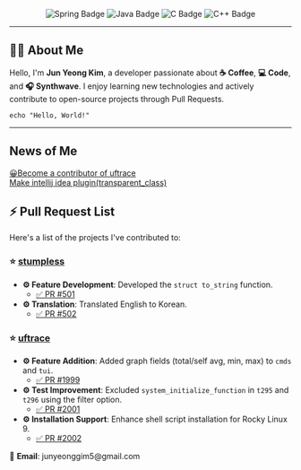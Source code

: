 
<p align="center">
  <img src="https://img.shields.io/badge/Spring-6DB33F?style=for-the-badge&logo=spring&logoColor=white" alt="Spring Badge"/>
  <img src="https://img.shields.io/badge/Java-ED8B00?style=for-the-badge&logo=java&logoColor=white" alt="Java Badge"/>
  <img src="https://img.shields.io/badge/C-00599C?style=for-the-badge&logo=c&logoColor=white" alt="C Badge"/>
  <img src="https://img.shields.io/badge/C++-00599C?style=for-the-badge&logo=C%2B%2B&logoColor=white" alt="C++ Badge">
</p>

---

<h2>🙋‍♀️ About Me</h2>

<p>Hello, I'm <strong>Jun Yeong Kim</strong>, a developer passionate about <strong>☕ Coffee</strong>, <strong>💻 Code</strong>, and <strong>🎧 Synthwave</strong>. I enjoy learning new technologies and actively contribute to open-source projects through Pull Requests.</p>

<pre><code>echo "Hello, World!"
</code></pre>

---

<h2>News of Me</h2>
<a href="https://github.com/namhyung/uftrace/releases/tag/v0.18">😀​Become a contributor of uftrace</a><br>
<a href="https://plugins.jetbrains.com/plugin/28542-transparentclass">Make intellij idea plugin(transparent_class)</a>

<h2>⚡ Pull Request List</h2>

<p>Here's a list of the projects I've contributed to:</p>

<h3>⭐ <a href="https://github.com/goatshriek/stumpless">stumpless</a></h3>
<ul>
  <li><strong>⚙️ Feature Development</strong>: Developed the <code>struct to_string</code> function.
    <ul>
      <li><a href="https://github.com/goatshriek/stumpless/pull/501">✅ PR #501</a></li>
    </ul>
  </li>
  <li><strong>⚙️ Translation</strong>: Translated English to Korean.
    <ul>
      <li><a href="https://github.com/goatshriek/stumpless/pull/502">✅ PR #502</a></li>
    </ul>
  </li>
</ul>

<h3>⭐ <a href="https://github.com/namhyung/uftrace">uftrace</a></h3>
<ul>
  <li><strong>⚙️ Feature Addition</strong>: Added graph fields (total/self avg, min, max) to <code>cmds</code> and <code>tui</code>.
    <ul>
      <li><a href="https://github.com/namhyung/uftrace/pull/1999">✅ PR #1999</a></li>
    </ul>
  </li>
  <li><strong>⚙️ Test Improvement</strong>: Excluded <code>system_initialize_function</code> in <code>t295</code> and <code>t296</code> using the filter option.
    <ul>
      <li><a href="https://github.com/namhyung/uftrace/pull/2001">✅ PR #2001</a></li>
    </ul>
  </li>
   <li><strong>⚙️ Installation Support</strong>: Enhance shell script installation for Rocky Linux 9.
    <ul>
      <li><a href="https://github.com/namhyung/uftrace/pull/2002">✅ PR #2002</a></li>
    </ul>
  </li>
</ul>



<p>📧 <strong>Email</strong>: junyeonggim5@gmail.com</p>
